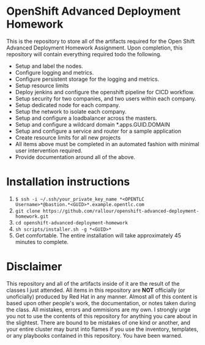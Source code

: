 <!-- TITLE: Openshift Ha Deployment Homework -->
<!-- SUBTITLE: Git Repository for my Open Shift HA Deployment Homework -->


# OpenShift Advanced Deployment Homework
This is the repository to store all of the artifacts required for the Open Shift Advanced Deployment Homework Assignment.  Upon completion, this repository will contain everything required todo the following.

* Setup and label the nodes.
* Configure logging and metrics.
* Configure persistent storage for the logging and metrics.
* Setup resource limits
* Deploy jenkins and configure the openshift pipeline for CICD workflow.
* Setup security for two companies, and two users within each company.
* Setup dedicated node for each company.
* Setup the network to isolate each company.
* Setup and configure a loadbalancer across the masters.
* Setup and configure a wildcard domain \*.apps.GUID.DOMAIN
* Setup and configure a service and router for a sample application
* Create resource limits for all new projects
* All items above must be completed in an automated fashion with minimal user intervention required.
* Provide documentation around all of the above.

# Installation instructions
1. `$ ssh -i ~/.ssh/your_private_key_name *<OPENTLC Username>*@bastion.*<GUID>*.example.opentlc.com`
2. `git clone https://github.com/rallour/openshift-advanced-deployment-homework.git`
3. `cd openshift-advanced-deployment-homework`
4. `sh scripts/installer.sh -g *<GUID>*`
5. Get comfortable.  The entire installation will take approximately 45 minutes to complete.

# Disclaimer
This repository and all of the artifacts inside of it are the result of the classes I just attended. All items in this repository are **NOT** officially (or unoficially) produced by Red Hat in any manner.  Almost all of this content is based upon other people's work, the documentation, or notes taken during the class.  All mistakes, errors and ommisions are my own.  I strongly urge you not to use the contents of this repository for anything you care about in the slightest.  There are bound to be mistakes of one kind or another, and your entire cluster may burst into flames if you use the inventory, templates, or any playbooks contained in this repository.  You have been warned.


